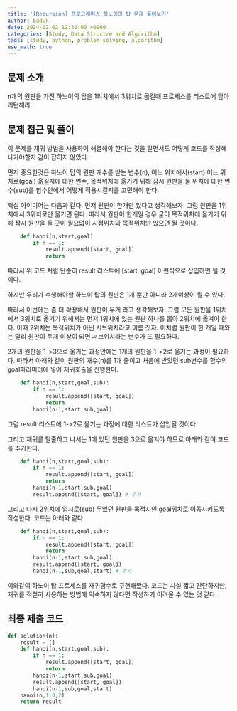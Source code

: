 ```yaml
---
title: '[Recursion] 프로그래머스 하노이의 탑 문제 풀어보기'
author: baduk
date: 2024-02-02 12:30:00 +0900
categories: [Study, Data Structre and Algorithm]
tags: [study, python, problem solving, algorithm]
use_math: true
---
```

## 문제 소개
n개의 원판을 가진 하노이의 탑을 1위치에서 3위치로 옮길때 프로세스를 리스트에 담아 리턴해라

## 문제 접근 및 풀이
이 문제를 재귀 방법을 사용하여 해결해야 한다는 것을 알면서도 어떻게 코드를 작성해나가야할지 감이 잡히지 않았다.

먼저 중요한것은 하노이 탑의 원판 개수를 받는 변수(n), 어느 위치에서(start) 어느 위치로(goal) 옮길지에 대한 변수, 목적위치에 옮기기 위해 잠시 원판을 둘 위치에 대한 변수(sub)를 함수안에서 어떻게 적용시킬지를 고민해야 한다.

핵심 아이디어는 다음과 같다. 먼저 원판이 한개만 있다고 생각해보자. 그럼 원판을 1위치에서 3위치로만 옮기면 된다. 따라서 원판이 한개일 경우 굳이 목적위치에 옮기기 위해 잠시 원판을 둘 곳이 필요없이 시점위치와 목적위치만 있으면 될 것이다.

```python
    def hanoi(n,start,goal)
        if n == 1:
            result.append([start, goal])
            return
```
따라서 위 코드 처럼 단순히 result 리스트에 [start, goal] 이런식으로 삽입하면 될 것이다.

하지만 우리가 수행해야할 하노이 탑의 원판은 1개 뿐만 아니라 2개이상이 될 수 있다.

따라서 이번에는 좀 더 확장해서 원판이 두개 라고 생각해보자. 그럼 모든 원판을 1위치에서 3위치로 옮기기 위해서는 먼저 1위치에 있는 원판 하나를 뽑아 2위치에 옮겨야 한다. 이때 2위치는 목적위치가 아닌 서브위치라고 이름 짓자. 이처럼 원판이 한 개일 때와는 달리 원판이 두개 이상이 되면 서브위치라는 변수가 또 필요하다.

2개의 원판을 1->3으로 옮기는 과정안에는 1개의 원판을 1->2로 옮기는 과정이 필요하다. 따라서 아래와 같이 원판의 개수(n)를 1개 줄이고 처음에 받았던 sub변수를 함수의 goal파라미터에 넣어 재귀호출을 진행한다.
```python
    def hanoi(n,start,goal,sub):
        if n == 1:
            result.append([start, goal])
            return
        hanoi(n-1,start,sub,goal)
```
그럼 result 리스트에 1->2로 옮기는 과정에 대한 리스트가 삽입될 것이다.

그리고 재귀를 탈출하고 나서는 1에 있던 원판을 3으로 옮겨야 하므로 아래와 같이 코드를 추가한다.
```python
    def hanoi(n,start,goal,sub):
        if n == 1:
            result.append([start, goal])
            return
        hanoi(n-1,start,sub,goal)
        result.append([start, goal]) # 추가
```

그리고 다시 2위치에 임시로(sub) 두었던 원판을 목적지인 goal위치로 이동시키도록 작성한다. 코드는 아래와 같다.

```python
    def hanoi(n,start,goal,sub):
        if n == 1:
            result.append([start, goal])
            return
        hanoi(n-1,start,sub,goal)
        result.append([start, goal])
        hanoi(n-1,sub,goal,start) # 추가
```
이와같이 하노이 탑 프로세스를 재귀함수로 구현해봤다. 코드는 사실 짧고 간단하지만, 재귀를 적절히 사용하는 방법에 익숙하지 않다면 작성하기 어려울 수 있는 것 같다.

## 최종 제출 코드
```python
def solution(n):
    result = []
    def hanoi(n,start,goal,sub):
        if n == 1:
            result.append([start, goal])
            return
        hanoi(n-1,start,sub,goal)
        result.append([start, goal])
        hanoi(n-1,sub,goal,start)
    hanoi(n,1,3,2)    
    return result
```